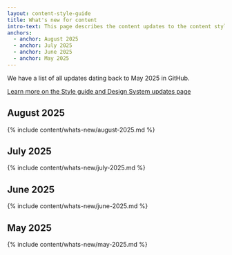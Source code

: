 ```yaml
---
layout: content-style-guide
title: What's new for content
intro-text: This page describes the content updates to the content style guide and Design System (components, patterns, and IA) from the most recent 6 months.
anchors:
  - anchor: August 2025
  - anchor: July 2025
  - anchor: June 2025
  - anchor: May 2025
---
```


We have a list of all updates dating back to May 2025 in GitHub.

[Learn more on the Style guide and Design System updates page](https://github.com/department-of-veterans-affairs/va.gov-team/blob/master/products/content/style-guide-updates.md)

## August 2025

{% include content/whats-new/august-2025.md %}

## July 2025

{% include content/whats-new/july-2025.md %}

## June 2025

{% include content/whats-new/june-2025.md %}

## May 2025

{% include content/whats-new/may-2025.md %}
